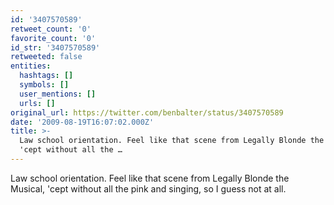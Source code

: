 ```yaml
---
id: '3407570589'
retweet_count: '0'
favorite_count: '0'
id_str: '3407570589'
retweeted: false
entities:
  hashtags: []
  symbols: []
  user_mentions: []
  urls: []
original_url: https://twitter.com/benbalter/status/3407570589
date: '2009-08-19T16:07:02.000Z'
title: >-
  Law school orientation. Feel like that scene from Legally Blonde the Musical,
  'cept without all the …
---
```


Law school orientation. Feel like that scene from Legally Blonde the Musical, 'cept without all the pink and singing, so I guess not at all.